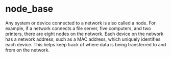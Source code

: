 # node_base
Any system or device connected to a network is also called a node. For example, if a network connects a file server, five computers, and two printers, there are eight nodes on the network. Each device on the network has a network address, such as a MAC address, which uniquely identifies each device. This helps keep track of where data is being transferred to and from on the network.
